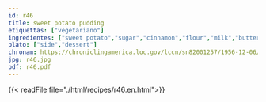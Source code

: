 ```yaml
---
id: r46
title: sweet potato pudding
etiquettas: ["vegetariano"]
ingredientes: ["sweet potato","sugar","cinnamon","flour","milk","butter","egg","salt"]
plato: ["side","dessert"]
chronam: https://chroniclingamerica.loc.gov/lccn/sn82001257/1956-12-06/ed-1/seq-5/
jpg: r46.jpg
pdf: r46.pdf
---
```


{{< readFile file="./html/recipes/r46.en.html">}}